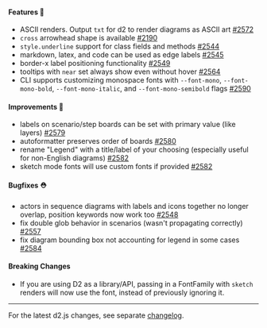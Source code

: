 #### Features 🚀

- ASCII renders. Output `txt` for d2 to render diagrams as ASCII art [#2572](https://github.com/terrastruct/d2/pull/2572)
- `cross` arrowhead shape is available [#2190](https://github.com/terrastruct/d2/pull/2190)
- `style.underline` support for class fields and methods [#2544](https://github.com/terrastruct/d2/pull/2544)
- markdown, latex, and code can be used as edge labels [#2545](https://github.com/terrastruct/d2/pull/2545)
- border-x label positioning functionality [#2549](https://github.com/terrastruct/d2/pull/2549)
- tooltips with `near` set always show even without hover [#2564](https://github.com/terrastruct/d2/pull/2564)
- CLI supports customizing monospace fonts with `--font-mono`, `--font-mono-bold`, `--font-mono-italic`, and `--font-mono-semibold` flags [#2590](https://github.com/terrastruct/d2/pull/2590)

#### Improvements 🧹

- labels on scenario/step boards can be set with primary value (like layers) [#2579](https://github.com/terrastruct/d2/pull/2579)
- autoformatter preserves order of boards [#2580](https://github.com/terrastruct/d2/pull/2580)
- rename "Legend" with a title/label of your choosing (especially useful for non-English diagrams) [#2582](https://github.com/terrastruct/d2/pull/2582)
- sketch mode fonts will use custom fonts if provided [#2582](https://github.com/terrastruct/d2/pull/2591)

#### Bugfixes ⛑️

- actors in sequence diagrams with labels and icons together no longer overlap, position keywords now work too [#2548](https://github.com/terrastruct/d2/pull/2548)
- fix double glob behavior in scenarios (wasn't propagating correctly) [#2557](https://github.com/terrastruct/d2/pull/2557)
- fix diagram bounding box not accounting for legend in some cases [#2584](https://github.com/terrastruct/d2/pull/2584)

#### Breaking Changes

- If you are using D2 as a library/API, passing in a FontFamily with `sketch` renders will now use the font, instead of previously ignoring it.

---

For the latest d2.js changes, see separate [changelog](https://github.com/terrastruct/d2/blob/master/d2js/js/CHANGELOG.md).
